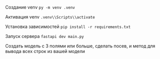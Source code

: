 Создание venv
`py -m venv .venv`

Активация venv
`.venv\\Scripts\\activate`

Установка зависимостей
`pip install -r requirements.txt`

Запуск сервера
`fastapi dev main.py`

Создать модель с 3 полями или больше, сделать посев, и метод для вывода всех строк из вашей модели
